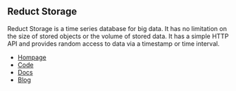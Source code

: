 ## Reduct Storage

Reduct Storage is a time series database for big data. It has no limitation on the size of stored objects or the volume of stored data. It has a simple HTTP API and  provides random access to data via a timestamp or time interval.

* [Hompage](https://reductp-storage.dev)
* [Code](https://github.com/reduct-storage/reduct-storage)
* [Docs](https://docs.reduct-storage.dev)
* [Blog](https://dev.to/reduct-storage)
